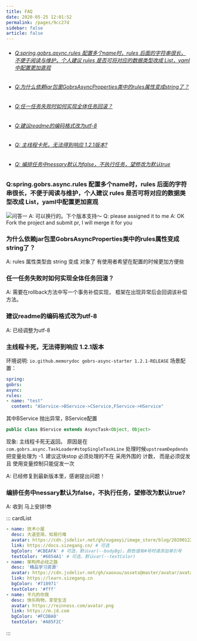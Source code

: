 ```yaml
---
title: FAQ
date: 2020-05-25 12:01:52
permalink: /pages/9cc27d
sidebar: false
article: false
---
```

* ###### [Q:spring.gobrs.async.rules 配置多个name时，rules 后面的字符串很长，不便于阅读与维护，个人建议 rules 是否可将对应的数据类型改成 List，yaml中配置更加直观](#q-spring-gobrs-async-rules-配置多个name时-rules-后面的字符串很长-不便于阅读与维护-个人建议-rules-是否可将对应的数据类型改成-list-yaml中配置更加直观-2)
* ###### [Q:为什么依赖jar包里GobrsAsyncProperties类中的rules属性变成string了？](#为什么依赖jar包里gobrsasyncproperties类中的rules属性变成string了)
* ###### [Q:任一任务失败时如何实现全体任务回滚？](#任一任务失败时如何实现全体任务回滚)
* ###### [Q:建议readme的编码格式改为utf-8](#建议readme的编码格式改为utf-8)
* ###### [Q: 主线程卡死，无法得到响应 1.2.1版本?](#主线程卡死-无法得到响应-1-2-1版本)
* ###### [Q: 编排任务中nessary默认为false，不执行任务，望修改为默认true](#编排任务中nessary默认为false-不执行任务-望修改为默认true)

### Q:spring.gobrs.async.rules 配置多个name时，rules 后面的字符串很长，不便于阅读与维护，个人建议 rules 是否可将对应的数据类型改成 List，yaml中配置更加直观
![问答一](https://kevin-cloud-dubbo.oss-cn-beijing.aliyuncs.com/gobrs-async/130813_b25f1ffa_1657354.webp)
A: 可以换行的。下个版本支持～
Q: please assigned it to me
A: OK Fork the project and submit pr, I will merge it for you

### 为什么依赖jar包里GobrsAsyncProperties类中的rules属性变成string了？
A: rules 属性类型由 string 变成 对象了 有使用者希望在配置的时候更加方便些

### 任一任务失败时如何实现全体任务回滚？
A: 需要在rollback方法中写一个事务补偿实现， 框架在出现异常后会回调该补偿方法。

### 建议readme的编码格式改为utf-8
A: 已经调整为utf-8

### 主线程卡死，无法得到响应 1.2.1版本
环境说明:
`io.github.memorydoc
gobrs-async-starter
1.2.1-RELEASE`
场景配置：
```yaml
spring:
gobrs:
async:
rules:
- name: "test"
  content: "AService->BService->CService,FService->HService"

```
  其中BService 抛出异常，BService配置
```java 
public class BService extends AsyncTask<Object, Object>
```
现象:
主线程卡死无返回。
原因是在 `com.gobrs.async.TaskLoader#stopSingleTaskLine` 处理时候`upstreamDepdends` 把变量处理为 -1.
建议这块stop 必须处理的不在 采用外围的 计数， 而是必须促发 且 使用变量控制只能促发一次

A: 已经修复到最新版本里，感谢提出问题！

### 编排任务中nessary默认为false，不执行任务，望修改为默认true?
A: 收到 马上安排!😎




::: cardList

```yaml
- name: 技术小屋
  desc: 大道至简，知易行难
  avatar: https://cdn.jsdelivr.net/gh/xugaoyi/image_store/blog/20200122153807.jpg # 可选
  link: https://docs.sizegang.cn/ # 可选
  bgColor: '#CBEAFA' # 可选，默认var(--bodyBg)。颜色值有#号时请添加单引号
  textColor: '#6854A1' # 可选，默认var(--textColor)
- name: 架构师必经之路
  desc: '精品学习资源'
  avatar: https://cdn.jsdelivr.net/gh/xaoxuu/assets@master/avatar/avatar.png
  link: https://learn.sizegang.cn
  bgColor: '#718971'
  textColor: '#fff'
- name: 平凡的你我
  desc: 快乐购物，享受生活
  avatar: https://reinness.com/avatar.png
  link: https://m.jd.com
  bgColor: '#FCDBA0'
  textColor: '#A05F2C'
```
:::
